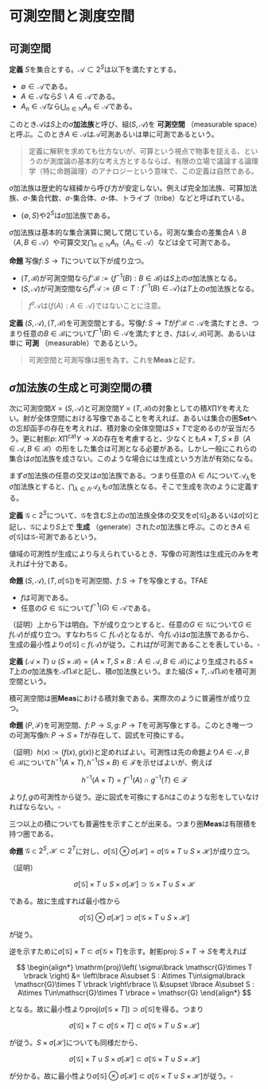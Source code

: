 
# 可測空間と測度空間



## 可測空間

__定義__ $S$を集合とする。$\mathscr{A}\subset 2^{S}$は以下を満たすとする。

- $\emptyset\in\mathscr{A}$である。
- $A\in\mathscr{A}$なら$S\backslash A\in\mathscr{A}$である。
- $A_{n}\in\mathscr{A}$なら$\bigcup_{n\in\mathbb{N}}A_{n}\in\mathscr{A}$である。

このとき$\mathscr{A}$は$S$上の$\sigma$**加法族**と呼び、組$( S, \mathscr{A} )$を **可測空間** （measurable space）と呼ぶ。このとき$A\in\mathscr{A}$は$\mathscr{A}$可測あるいは単に可測であるという。

> 定義に解釈を求めても仕方ないが、可算という視点で物事を捉える、というのが測度論の基本的な考え方とするならば、有限の立場で議論する論理学（特に命題論理）のアナロジーという意味で、この定義は自然である。

$\sigma$加法族は歴史的な経緯から呼び方が安定しない。例えば完全加法族、可算加法族、$\sigma$-集合代数、$\sigma$-集合体、$\sigma$-体、トライブ（tribe）などと呼ばれている。

- $\lbrace \emptyset, S \rbrace$や$2^{S}$は$\sigma$加法族である。

$\sigma$加法族は基本的な集合演算に関して閉じている。可測な集合の差集合$A\backslash B$（$A, B\in\mathscr{A}$）や可算交叉$\bigcap_{n\in\mathbb{N}}A_{n}$（$A_{n}\in\mathscr{A}$）などは全て可測である。

__命題__ 写像$f\colon S\rightarrow T$について以下が成り立つ。

- $( T, \mathscr{B} )$が可測空間なら$f^{\flat}\mathscr{B}:=\lbrace f^{-1}( B ) : B\in\mathscr{B} \rbrace$は$S$上の$\sigma$加法族となる。
- $( S, \mathscr{A} )$が可測空間なら$f^{\sharp}\mathscr{A}:=\lbrace B\subset T : f^{-1}( B )\in\mathscr{A} \rbrace$は$T$上の$\sigma$加法族となる。

> $f^{\sharp}\mathscr{A}$は$\lbrace f( A ) : A\in\mathscr{A} \rbrace$ではないことに注意。

__定義__ $( S, \mathscr{A} ), ( T, \mathscr{B} )$を可測空間とする。写像$f\colon S\rightarrow T$が$f^{\flat}\mathscr{B}\subset\mathscr{A}$を満たすとき、つまり任意の$B\in\mathscr{B}$について$f^{-1}( B )\in\mathscr{A}$を満たすとき、$f$は$(\mathscr{A}, \mathscr{B})$可測、あるいは単に **可測** （measurable）であるという。

> 可測空間と可測写像は圏を為す。これを$\mathbf{Meas}$と記す。




## $\sigma$加法族の生成と可測空間の積

次に可測空間$X=( S, \mathscr{A} )$と可測空間$Y=( T, \mathscr{B} )$の対象としての積$X\prod Y$を考えたい。射が全体空間における写像であることを考えれば、あるいは集合の圏$\mathbf{Set}$への忘却函手の存在を考えれば、積対象の全体空間は$S\times T$で定めるのが妥当だろう。更に射影$p\colon X\prod^{\mathrm{cat}}Y\rightarrow X$の存在を考慮すると、少なくとも$A\times T, S\times B$（$A\in\mathscr{A}, B\in\mathscr{B}$）の形をした集合は可測となる必要がある。しかし一般にこれらの集合は$\sigma$加法族を成さない。このような場合には生成という方法が有効になる。

まず$\sigma$加法族の任意の交叉は$\sigma$加法族である。つまり任意の$\lambda\in\Lambda$について$\mathscr{A}_{\lambda}$を$\sigma$加法族とすると、$\bigcap_{\lambda\in\Lambda}\mathscr{A}_{\lambda}$も$\sigma$加法族となる。そこで生成を次のように定義する。

__定義__ $\mathscr{G}\subset 2^{S}$について、$\mathscr{G}$を含む$S$上の$\sigma$加法族全体の交叉を$\sigma\lbrack \mathscr{G} \rbrack_{S}$あるいは$\sigma\lbrack \mathscr{G} \rbrack$と記し、$\mathscr{G}$により$S$上で **生成** （generate）された$\sigma$加法族と呼ぶ。このとき$A\in\sigma\lbrack \mathscr{G} \rbrack$は$\mathscr{G}$-可測であるという。

値域の可測性が生成により与えられているとき、写像の可測性は生成元のみを考えれば十分である。

__命題__ $( S, \mathscr{A} ), ( T, \sigma\lbrack \mathscr{G} \rbrack )$を可測空間、$f\colon S\rightarrow T$を写像とする。TFAE

- $f$は可測である。
- 任意の$G\in\mathscr{G}$について$f^{-1}( G )\in\mathscr{A}$である。

（証明）上から下は明白。下が成り立つとすると、任意の$G\in\mathscr{G}$について$G\in f( \mathscr{A} )$が成り立つ。すなわち$\mathscr{G}\subset f( \mathscr{A} )$となるが、今$f( \mathscr{A} )$は$\sigma$加法族であるから、生成の最小性より$\sigma\lbrack \mathscr{G} \rbrack\subset f( \mathscr{A} )$が従う。これは$f$が可測であることを表している。$\square$

__定義__ $(\mathscr{A}\times T)\cup (S\times\mathscr{B})=\lbrace A\times T, S\times B : A\in\mathscr{A}, B\in\mathscr{B} \rbrace$により生成される$S\times T$上の$\sigma$加法族を$\mathscr{A}\prod\mathscr{B}$と記し、積$\sigma$加法族という。また組$( S\times T, \mathscr{A}\prod\mathscr{B} )$を積可測空間という。

積可測空間は圏$\mathbf{Meas}$における積対象である。実際次のように普遍性が成り立つ。

__命題__ $( P, \mathscr{F} )$を可測空間、$f\colon P\rightarrow S, g\colon P\rightarrow T$を可測写像とする。このとき唯一つの可測写像$h\colon P\rightarrow S\times T$が存在して、図式を可換にする。

（証明）$h( x ):=( f( x ), g( x ) )$と定めればよい。可測性は先の命題より$A\in\mathscr{A}, B\in\mathscr{B}$について$h^{-1}( A\times T ), h^{-1}( S\times B )\in\mathscr{F}$を示せばよいが、例えば

$$
h^{-1}( A\times T )=f^{-1}( A )\cap g^{-1}( T )\in\mathscr{F}
$$

より$f, g$の可測性から従う。逆に図式を可換にする$h$はこのような形をしていなければならない。$\square$

三つ以上の積についても普遍性を示すことが出来る。つまり圏$\mathbf{Meas}$は有限積を持つ圏である。

__命題__ $\mathscr{G}\subset 2^{S}, \mathscr{H}\subset 2^{T}$に対し、$\sigma\lbrack \mathscr{G} \rbrack\otimes\sigma\lbrack \mathscr{H} \rbrack = \sigma\lbrack \mathscr{G}\times T\cup S\times\mathscr{H} \rbrack$が成り立つ。

（証明）

$$
\sigma\lbrack \mathscr{G} \rbrack\times T\cup S\times\sigma\lbrack \mathscr{H} \rbrack \supset \mathscr{G}\times T\cup S\times\mathscr{H}
$$

である。故に生成すれば最小性から

$$
\sigma\lbrack \mathscr{G} \rbrack\otimes\sigma\lbrack \mathscr{H} \rbrack \supset \sigma\lbrack \mathscr{G}\times T\cup S\times\mathscr{H} \rbrack
$$

が従う。

逆を示すために$\sigma\lbrack \mathscr{G} \rbrack\times T\subset\sigma\lbrack \mathscr{G}\times T \rbrack$を示す。射影$\mathrm{proj}\colon S\times T\rightarrow S$を考えれば

$$
\begin{align*}
\mathrm{proj}\left( \sigma\lbrack \mathscr{G}\times T \rbrack \right) &= \left\lbrace A\subset S : A\times T\in\sigma\lbrack \mathscr{G}\times T \rbrack \right\rbrace \\
&\supset \lbrace A\subset S : A\times T\in\mathscr{G}\times T \rbrace = \mathscr{G}
\end{align*}
$$


となる。故に最小性より$\mathrm{proj}\left( \sigma\lbrack \mathscr{G}\times T \rbrack \right)\supset\sigma\lbrack \mathscr{G} \rbrack$を得る。つまり

$$
\sigma\lbrack \mathscr{G} \rbrack\times T\subset\sigma\lbrack \mathscr{G}\times T \rbrack\subset\sigma\lbrack \mathscr{G}\times T\cup S\times\mathscr{H} \rbrack
$$

が従う。$S\times\sigma\lbrack \mathscr{H} \rbrack$についても同様だから、

$$
\sigma\lbrack \mathscr{G} \rbrack\times T\cup S\times\sigma\lbrack \mathscr{H} \rbrack \subset \sigma\lbrack \mathscr{G}\times T\cup S\times\mathscr{H} \rbrack
$$

が分かる。故に最小性より$\sigma\lbrack \mathscr{G} \rbrack\otimes\sigma\lbrack \mathscr{H} \rbrack \subset \sigma\lbrack \mathscr{G}\times T\cup S\times\mathscr{H} \rbrack$が従う。$\square$


